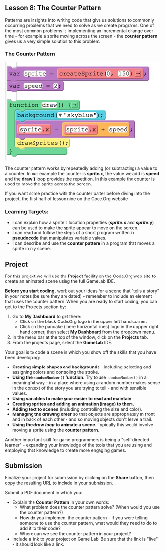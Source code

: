 ## Lesson 8: The Counter Pattern

Patterns are insights into writing code that give us solutions to commonly occurring problems that we need to solve as we create programs. One of the most common problems is implementing an incremental change over time - for example a sprite moving across the screen - the **counter pattern** gives us a very simple solution to this problem.

### The Counter Pattern

![](assets/counter-pattern-blocks.jpg)

The counter pattern works by repeatedly adding (or subtracting) a value to a counter. In our example the counter is **sprite.x**, the value we add is **speed** and the **draw()** loop provides the repetition. In this example the counter is used to move the sprite across the screen.

If you want some practice with the counter patter before diving into the project, the first half of lesson nine on the Code.Org website

### Learning Targets:

* I can explain how a sprite's location properties (**_sprite_.x** and **_sprite_.y**) can be used to make the sprite appear to move on the screen.
* I can read and follow the steps of a short program written in **pseudocode** that manipulates variable values.
* I can describe and use the **counter pattern** in a program that moves a sprite in my scene.

## Project

For this project we will use the **Project** facility on the Code.Org web site to create an animated scene using the full GameLab IDE.

**Before you start coding,** work out your ideas for a scene that "tells a story" in your notes (be sure they are dated) - remember to include an element that uses the counter pattern. When you are ready to start coding, you can get to the Projects section by:

1. Go to **My Dashboard** to get there:
   - Click on the black Code.Org logo in the upper left hand corner.
   - Click on the pancake (there horizontal lines) logo in the uppper right hand corner, then select **My Dashboard** from the dropdown menu.
2. In the menu bar at the top of the window, click on the **Projects** tab.
3. From the projects page, select the **GameLab** IDE.

Your goal is to code a scene in which you show off the skills that you have been developing:

* **Creating simple shapes and backgrounds** - including selecting and assigning colors and controling the stroke.
* **Using the ```randomNumber()``` function.** Try to use ```randomNumber()``` in a meaningful way - in a place where using a random number makes sense in the context of the story you are trying to tell - and with sensible values.
* **Using variables to make your easier to read and maintain.**
* **Creating sprites and adding an animation (image) to them.**
* **Adding text to scenes** (including controlling the size and color).
* **Managing the drawing order** so that objects are appropriately in front and in back of each other - and so moving objects don't leave a trail.
* **Using the _draw loop_ to animate a scene.** Typically this would involve moving a sprite using the **counter pattern**.

Another important skill for game programmers is being a "self-directed learner" - expanding your knowledge of the tools that you are using and employing that knowledge to create more engaging games.

## Submission

Finalize your project for submission by clicking on the **Share** button, then copy the resulting URL to include in your submission.

Submit a PDF document in which you:

* Explain the **Counter Pattern** in your own words:
  - What problem does the counter pattern solve? (When would you use the counter pattern?)
  - How do you implement the counter pattern – if you were telling someone to use the counter pattern, what would they need to do to add it to their code?
  - Where can we see the counter pattern in your project?
* Include a link to your project on Game Lab. Be sure that the link is "live" - it should look like a link.
